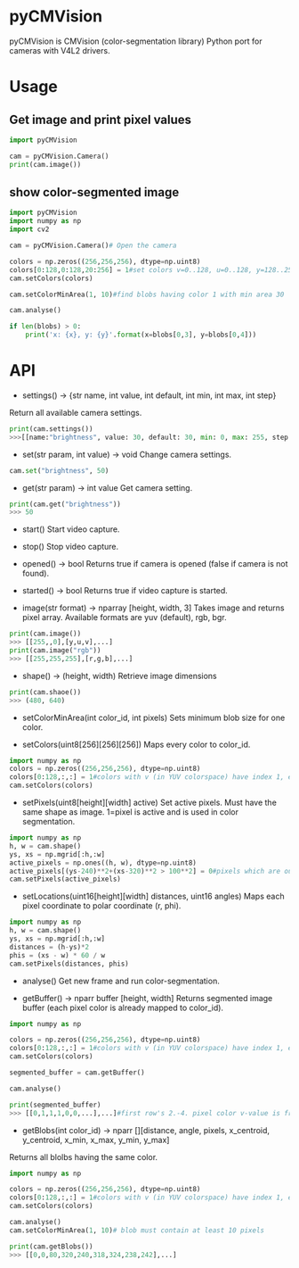 # pyCMVision

pyCMVision is CMVision (color-segmentation library) Python port for cameras with V4L2 drivers.

# Usage

## Get image and print pixel values
```python
import pyCMVision

cam = pyCMVision.Camera()
print(cam.image())
```

## show color-segmented image
```python
import pyCMVision
import numpy as np
import cv2

cam = pyCMVision.Camera()# Open the camera

colors = np.zeros((256,256,256), dtype=np.uint8)
colors[0:128,0:128,20:256] = 1#set colors v=0..128, u=0..128, y=128..255 index to 1
cam.setColors(colors)

cam.setColorMinArea(1, 10)#find blobs having color 1 with min area 30

cam.analyse()

if len(blobs) > 0:
	print('x: {x}, y: {y}'.format(x=blobs[0,3], y=blobs[0,4]))
```

# API

- settings() -> {str name, int value, int default, int min, int max, int step}

Return all available camera settings.
```python
print(cam.settings())
>>>[[name:"brightness", value: 30, default: 30, min: 0, max: 255, step: 1], ...]
```

- set(str param, int value) -> void
Change camera settings.
```python
cam.set("brightness", 50)
```

- get(str param) -> int value
Get camera setting.
```python
print(cam.get("brightness"))
>>> 50
```

- start()
Start video capture.

- stop()
Stop video capture.

- opened() -> bool
Returns true if camera is opened (false if camera is not found).

- started() -> bool
Returns true if video capture is started.

- image(str format) -> nparray [height, width, 3]
Takes image and returns pixel array. Available formats are yuv (default), rgb, bgr.

```python
print(cam.image())
>>> [[255,,0],[y,u,v],...]
print(cam.image("rgb"))
>>> [[255,255,255],[r,g,b],...]
```

- shape() -> (height, width)
Retrieve image dimensions

```python
print(cam.shaoe())
>>> (480, 640)
```

- setColorMinArea(int color_id, int pixels)
Sets minimum blob size for one color.

- setColors(uint8[256][256][256])
Maps every color to color_id.

```python
import numpy as np
colors = np.zeros((256,256,256), dtype=np.uint8)
colors[0:128,:,:] = 1#colors with v (in YUV colorspace) have index 1, everything else have index 0.
cam.setColors(colors)
```

- setPixels(uint8[height][width] active)
Set active pixels. Must have the same shape as image. 1=pixel is active and is used in color segmentation.

```python
import numpy as np
h, w = cam.shape()
ys, xs = np.mgrid[:h,:w]
active_pixels = np.ones((h, w), dtype=np.uint8)
active_pixels[(ys-240)**2+(xs-320)**2 > 100**2] = 0#pixels which are outside the circle r=100 (x=320, y=240) are inactive
cam.setPixels(active_pixels)
```

- setLocations(uint16[height][width] distances, uint16 angles)
Maps each pixel coordinate to polar coordinate (r, phi).

```python
import numpy as np
h, w = cam.shape()
ys, xs = np.mgrid[:h,:w]
distances = (h-ys)*2
phis = (xs - w) * 60 / w
cam.setPixels(distances, phis)
```

- analyse()
Get new frame and run color-segmentation.

- getBuffer() -> nparr buffer [height, width]
Returns segmented image buffer (each pixel color is already mapped to color_id).

```python
import numpy as np

colors = np.zeros((256,256,256), dtype=np.uint8)
colors[0:128,:,:] = 1#colors with v (in YUV colorspace) have index 1, everything else have index 0.
cam.setColors(colors)

segmented_buffer = cam.getBuffer()

cam.analyse()

print(segmented_buffer)
>>> [[0,1,1,1,0,0,...],...]#first row's 2.-4. pixel color v-value is from 0 to 128. 
```

- getBlobs(int color_id) -> nparr [][distance, angle, pixels, x_centroid, y_centroid, x_min, x_max, y_min, y_max]

Returns all blolbs having the same color.

```python
import numpy as np

colors = np.zeros((256,256,256), dtype=np.uint8)
colors[0:128,:,:] = 1#colors with v (in YUV colorspace) have index 1, everything else have index 0.
cam.setColors(colors)

cam.analyse()
cam.setColorMinArea(1, 10)# blob must contain at least 10 pixels

print(cam.getBlobs())
>>> [[0,0,80,320,240,318,324,238,242],...]
```